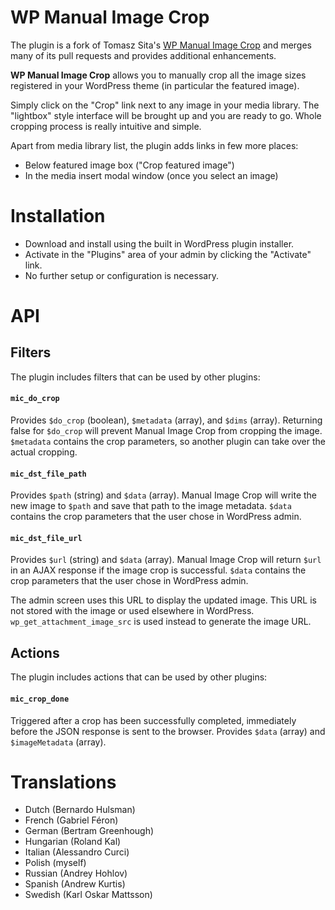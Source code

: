# WP Manual Image Crop

The plugin is a fork of Tomasz Sita's [WP Manual Image Crop](https://github.com/tomaszsita/wp-manual-image-crop) and merges many of its pull requests and provides additional enhancements.

**WP Manual Image Crop** allows you to manually crop all the image sizes registered in your WordPress theme (in particular the featured image).

Simply click on the "Crop" link next to any image in your media library. The "lightbox" style interface will be brought up and you are ready to go. Whole cropping process is really intuitive and simple.

Apart from media library list, the plugin adds links in few more places:

* Below featured image box ("Crop featured image")
* In the media insert modal window (once you select an image)

# Installation

* Download and install using the built in WordPress plugin installer.
* Activate in the "Plugins" area of your admin by clicking the "Activate" link.
* No further setup or configuration is necessary.

# API

## Filters

The plugin includes filters that can be used by other plugins:

#### `mic_do_crop`

Provides `$do_crop` (boolean), `$metadata` (array), and `$dims` (array). Returning false for `$do_crop` will prevent Manual Image Crop from cropping the image. `$metadata` contains the crop parameters, so another plugin can take over the actual cropping.

#### `mic_dst_file_path`

Provides `$path` (string) and `$data` (array). Manual Image Crop will write the new image to `$path` and save that path to the image metadata. `$data` contains the crop parameters that the user chose in WordPress admin.

#### `mic_dst_file_url`

Provides `$url` (string) and `$data` (array). Manual Image Crop will return `$url` in an AJAX response if the image crop is successful. `$data` contains the crop parameters that the user chose in WordPress admin.

The admin screen uses this URL to display the updated image. This URL is not stored with the image or used elsewhere in WordPress. `wp_get_attachment_image_src` is used instead to generate the image URL.

## Actions

The plugin includes actions that can be used by other plugins:

#### `mic_crop_done`

Triggered after a crop has been successfully completed, immediately before the JSON response is sent to the browser. Provides `$data` (array) and `$imageMetadata` (array).

# Translations

* Dutch (Bernardo Hulsman)
* French (Gabriel Féron)
* German (Bertram Greenhough)
* Hungarian (Roland Kal)
* Italian (Alessandro Curci)
* Polish (myself)
* Russian (Andrey Hohlov)
* Spanish (Andrew Kurtis)
* Swedish (Karl Oskar Mattsson)
